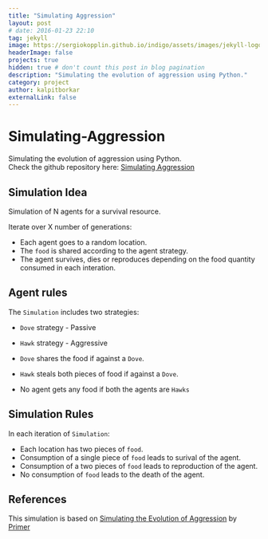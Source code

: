 ```yaml
---
title: "Simulating Aggression"
layout: post
# date: 2016-01-23 22:10
tag: jekyll
image: https://sergiokopplin.github.io/indigo/assets/images/jekyll-logo-light-solid.png
headerImage: false
projects: true
hidden: true # don't count this post in blog pagination
description: "Simulating the evolution of aggression using Python."
category: project
author: kalpitborkar
externalLink: false
---
```


# Simulating-Aggression
Simulating the evolution of aggression using Python.\
Check the github repository here: [Simulating Aggression](https://github.com/kalpitborkar/Simulating-Aggression)

## Simulation Idea
Simulation of N agents for a survival resource.

Iterate over X number of generations:
  - Each agent goes to a random location.
  - The `food` is shared according to the agent strategy.
  - The agent survives, dies or reproduces depending on the food quantity consumed in each interation.

## Agent rules
The `Simulation` includes two strategies:
  - `Dove` strategy - Passive
  - `Hawk` strategy - Aggressive


- `Dove` shares the food if against a `Dove`.
- `Hawk` steals both pieces of food if against a `Dove`.
- No agent gets any food if both the agents are `Hawks`

## Simulation Rules
In each iteration of `Simulation`:
  - Each location has two pieces of `food`.
  - Consumption of a single piece of `food` leads to surival of the agent.
  - Consumption of a two pieces of `food` leads to reproduction of the agent.
  - No consumption of `food` leads to the death of the agent.

## References
This simulation is based on [Simulating the Evolution of Aggression](https://www.youtube.com/watch?v=YNMkADpvO4w&ab_channel=Primer) by [Primer](https://www.youtube.com/channel/UCKzJFdi57J53Vr_BkTfN3uQ)